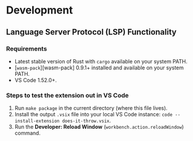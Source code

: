 # Development

## Language Server Protocol (LSP) Functionality

### Requirements

- Latest stable version of Rust with `cargo` available on your system PATH.
- [`wasm-pack`][wasm-pack] 0.9.1+ installed and available on your system PATH.
- VS Code 1.52.0+.

### Steps to test the extension out in VS Code

1. Run `make package` in the current directory (where this file lives).
2. Install the output `.vsix` file into your local VS Code instance: `code --install-extension does-it-throw.vsix`.
3. Run the **Developer: Reload Window** (`workbench.action.reloadWindow`)
   command.
